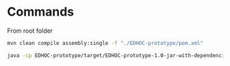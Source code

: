 
# Commands

From root folder

``` bash
mvn clean compile assembly:single -f "./EDHOC-prototype/pom.xml"
```

``` bash
java -cp EDHOC-prototype/target/EDHOC-prototype-1.0-jar-with-dependencies.jar edhoc.App
```
